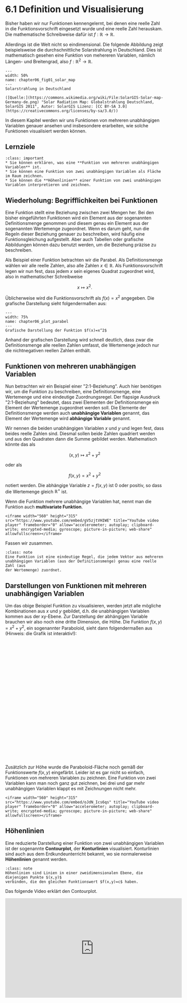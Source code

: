 # 6.1 Definition und Visualisierung

Bisher haben wir nur Funktionen kennengelernt, bei denen eine reelle Zahl in die
Funktionsvorschrift eingesetzt wurde und eine reelle Zahl herauskam. Die
mathematische Schreibweise dafür ist $f:\mathbb{R}\rightarrow\mathbb{R}$.

Allerdings ist die Welt nicht so eindimensional. Die folgende Abbildung zeigt
beispielsweise die durchschnittliche Solarstrahlung in Deutschland. Dies ist
mathematisch gesehen eine Funktion von mehereren Variablen, nämlich Längen- und
Breitengrad, also $f:\mathbb{R}^2\rightarrow\mathbb{R}$.

```{figure} pics/chapter06_fig01_solar_map.png
---
width: 50%
name: chapter06_fig01_solar_map
---
Solarstrahlung in Deutschland

([Quelle:](https://commons.wikimedia.org/wiki/File:SolarGIS-Solar-map-Germany-de.png) "Solar Radiation Map: Globalstrahlung Deutschland, SolarGIS 2011", Autor: SolarGIS Lizenz: [CC BY-SA 3.0](https://creativecommons.org/licenses/by-sa/3.0/))
```

In diesem Kapitel werden wir uns Funktionen von mehreren unabhängigen Variablen
genauer ansehen und insbesondere erarbeiten, wie solche Funktionen visualisiert
werden können.

## Lernziele

```{admonition} Lernziele
:class: important
* Sie können erklären, was eine **Funktion von mehreren unabhängigen Variablen** ist. 
* Sie können eine Funktion von zwei unabhängigen Variablen als Fläche im Raum zeichnen.
* Sie können die **Höhenlinien** einer Funktion von zwei unabhängigen Variablen interpretieren und zeichnen.
```

## Wiederholung: Begrifflichkeiten bei Funktionen

Eine Funktion stellt eine Beziehung zwischen zwei Mengen her. Bei den bisher
eingeführten Funktionen wird ein Element aus der sogenannten Definitionsmenge
genommen und diesem genau ein Element aus der sogenannten Wertemenge zugeordnet.
Wenn es darum geht, nun die Regeln dieser Beziehung genauer zu beschreiben, wird
häufig eine Funktionsgleichung aufgestellt. Aber auch Tabellen oder grafische
Abbildungen können dazu benutzt werden, um die Beziehung präzise zu beschreiben.

Als Beispiel einer Funktion betrachten wir die Parabel. Als Definitionsmenge
wählen wir alle reelle Zahlen, also alle Zahlen $x\in\mathbb{R}$. Als
Funktionsvorschrift legen wir nun fest, dass jedem $x$ sein eigenes Quadrat
zugeordnet wird, also in mathematischer Schreibweise

$$x\mapsto x^2.$$

Üblicherweise wird die Funktionsvorschrift als $f(x)=x^2$ angegeben. Die
grafische Darstellung sieht folgendermaßen aus:

```{figure} pics/chapter06_plot_parabel.svg
---
width: 75%
name: chapter06_plot_parabel
---
Grafische Darstellung der Funktion $f(x)=x^2$
```

Anhand der grafischen Darstellung wird schnell deutlich, dass zwar die
Definitionsmenge alle reellen Zahlen umfasst, die Wertemenge jedoch nur die
nichtnegativen reellen Zahlen enthält. 

## Funktionen von mehreren unabhängigen Variablen

Nun betrachten wir ein Beispiel einer "2:1-Beziehung". Auch hier benötigen wir,
um die Funktion zu beschreiben, eine Definitionsmenge, eine Wertemenge und eine
eindeutige Zuordnungsregel. Der flapsige Ausdruck "2:1-Beziehung" bedeutet, dass
zwei Elementen der Definitionsmenge ein Element der Wertemenge zugeordnet werden
soll. Die Elemente der Definitionsmenge werden auch **unabhängige Variablen**
genannt, das Element der Wertemenge wird **abhängige Variable** genannt. 

Wir nennen die beiden unabhängigen Variablen $x$ und $y$ und legen fest, dass
beides reelle Zahlen sind. Diesmal sollen beide Zahlen quadriert werden und aus
den Quadraten dann die Summe gebildet werden. Mathematisch könnte das als

$$(x,y)\mapsto x^2 + y^2$$

oder als

$$f(x,y) = x^2 + y^2$$

notiert werden. Die abhängige Variable $z = f(x,y)$ ist 0 oder positiv, so dass
die Wertemenge gleich $\mathbb{R}^{+}$ ist. 

Wenn die Funktion mehrere unabhängige Variablen hat, nennt man die Funktion auch
**multivariate Funktion**. 

```{dropdown} Video zu "multivariate Funktionen" von Mathematische Methoden
<iframe width="560" height="315" src="https://www.youtube.com/embed/gV5zjtVHIWE" title="YouTube video player" frameborder="0" allow="accelerometer; autoplay; clipboard-write; encrypted-media; gyroscope; picture-in-picture; web-share" allowfullscreen></iframe>
```

Fassen wir zusammen.

```{admonition} Was ist ... eine Funktion mit mehreren unabhängigen Variablen?
:class: note
Eine Funktion ist eine eindeutige Regel, die jedem Vektor aus mehreren
unabhängigen Variablen (aus der Definitionsmenge) genau eine reelle Zahl (aus
der Wertemenge) zuordnet.
```

## Darstellungen von Funktionen mit mehreren unabhängigen Variablen

Um das obige Beispiel Funktion zu visualisieren, werden jetzt alle mögliche
Kombinationen aus $x$ und $y$ gebildet, d.h. die unabhängigen Variablen kommen
aus der xy-Ebene. Zur Darstellung der abhängigen Variable brauchen wir also noch
eine dritte Dimension, die Höhe. Die Funktion $f(x,y) =  x^2 + y^2$, ein
sogenannter Paraboloid, sieht dann folgendermaßen aus (Hinweis: die Grafik ist interaktiv!): 

<div id="chap06_sec01_fig01" style="width:100%; aspect-ratio:4/3; margin: 0 auto;""></div>
<script type="text/javascript">
// Generate grid
const rValues = Array.from({ length: 101 }, (_, i) => 5 * i / 100);
const phiValues = Array.from({ length: 101 }, (_, i) => 2 * Math.PI * i / 100);
//
const xValues = rValues.map(r => phiValues.map(phi => r * Math.cos(phi)));
const yValues = rValues.map(r => phiValues.map(phi => r * Math.sin(phi)));
// Evaluate function
const zValues = xValues.map((xRow, i) => xRow.map((x, j) => (x ** 2 + yValues[i][j] ** 2)));
// Plot
const data = [{
  x: xValues,
  y: yValues,
  z: zValues,
  type: 'surface',
  colorscale: 'Viridis'
}];
//
const layout = {
  title: 'Paraboloid f(x, y) = x^2 + y^2',
  scene: {
    xaxis: { title: 'x' },
    yaxis: { title: 'y' }
  },
  margin: {
    l: 10,
    r: 10
  }
};
//
const config = {responsive: true}
//
Plotly.newPlot('chap06_sec01_fig01', data, layout, config);
</script>

Zusätzlich zur Höhe wurde die Paraboloid-Fläche noch gemäß der Funktionswerte
$f(x,y)$ eingefärbt. Leider ist es gar nicht so einfach, Funktionen von mehreren
Variablen zu zeichnen. Eine Funktion von zwei Variablen kann man noch ganz gut
zeichnen, bei drei und gar mehr unabhängigen Variablen klappt es mit Zeichnungen
nicht mehr.

```{dropdown} Video "Multivariate Funktionen: Graph" von Mathematische Methoden
<iframe width="560" height="315" src="https://www.youtube.com/embed/oJdN_Ics6qs" title="YouTube video player" frameborder="0" allow="accelerometer; autoplay; clipboard-write; encrypted-media; gyroscope; picture-in-picture; web-share" allowfullscreen></iframe>
```

## Höhenlinien

Eine reduzierte Darstellung einer Funktion von zwei unabhängigen Variablen ist
der sogenannte **Contourplot**, der **Konturlinien** visualisiert. Konturlinien
sind auch aus dem Erdkundeunterricht bekannt, wo sie normalerweise
**Höhenlinien** genannt werden.

```{admonition} Was sind ... Höhenlinien?
:class: note
Höhenlinien sind Linien in einer zweidimensionalen Ebene, die diejenigen Punkte $(x,y)$
verbinden, die den gleichen Funktionswert $f(x,y)=c$ haben.  
```

Das folgende Video erklärt den Contourplot.

<iframe width="560" height="315" src="https://www.youtube.com/embed/t4N7n_u8TYk" title="YouTube video player" frameborder="0" allow="accelerometer; autoplay; clipboard-write; encrypted-media; gyroscope; picture-in-picture; web-share" allowfullscreen></iframe>



